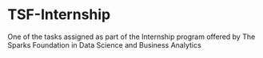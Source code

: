 # TSF-Internship
One of the tasks assigned as part of the Internship program offered by The Sparks Foundation in Data Science and Business Analytics
